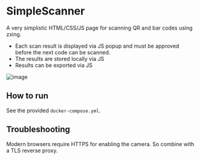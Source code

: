 # SimpleScanner
A very simplistic HTML/CSS/JS page for scanning QR and bar codes using zxing.

- Each scan result is displayed via JS popup and must be approved before the next code can be scanned.
- The results are stored locally via JS
- Results can be exported via JS

![image](https://github.com/user-attachments/assets/a7b0d7fd-365f-4f64-a5cc-bbe056b957dc)

## How to run

See the provided `docker-compose.yml`.

## Troubleshooting

Modern browsers require HTTPS for enabling the camera. So combine with a TLS reverse proxy.
